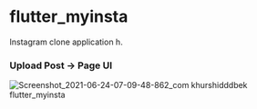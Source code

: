 # flutter_myinsta

Instagram clone application h.

### Upload Post -> Page UI
![Screenshot_2021-06-24-07-09-48-862_com khurshidddbek flutter_myinsta](https://user-images.githubusercontent.com/78873641/123192426-53cfce80-d4bc-11eb-9dca-407b372c1a33.jpg)

